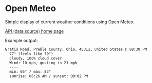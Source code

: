 # Open Meteo

Simple display of current weather conditions using Open Meteo.

[API (data source) home page](https://open-meteo.com/)

Example output:

```txt
Gratis Road, Preble County, Ohio, 45311, United States @ 08:30 PM
  77° (feels like 79°)
  Cloudy, 100% cloud cover
  Wind: 10 mph, gusting to 21 mph
  ----
  min: 66° / max: 83°
  sunrise: 06:26 AM / sunset: 09:02 PM
```
